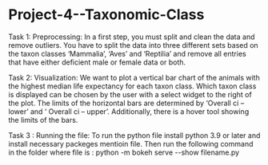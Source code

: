 # Project-4--Taxonomic-Class

Task 1: Preprocessing:
In a first step, you must split and clean the data and remove outliers. You have to split the data into three different sets based on the taxon classes ‘Mammalia’, ‘Aves’ and ‘Reptilia’ and remove all entries that have either deficient male or female data or both.

Task 2: Visualization:
We want to plot a vertical bar chart of the animals with the highest median life expectancy for each taxon class.
Which taxon class is displayed can be chosen by the user with a select widget to the right of the plot.
The limits of the horizontal bars are determined by ‘Overall ci – lower’ and ‘ Overall ci – upper’. Additionally,
there is a hover tool showing the limits of the bars.

Task 3 : Running the file:
To run the python file install python 3.9 or later and install necessary packeges mentioin file.
Then run the following command in the folder where file is : python -m bokeh serve --show filename.py
